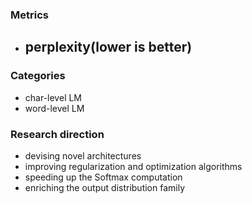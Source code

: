
### Metrics
- perplexity(lower is better)
    - 


### Categories
- char-level LM
- word-level LM


### Research direction
- devising novel architectures
- improving regularization and optimization algorithms
- speeding up the Softmax computation
- enriching the output distribution family


